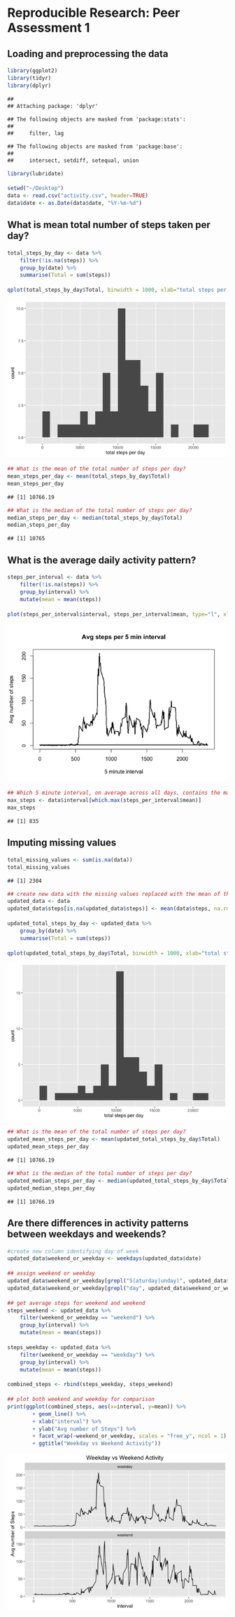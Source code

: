 # Reproducible Research: Peer Assessment 1

## Loading and preprocessing the data

```r
library(ggplot2)
library(tidyr)
library(dplyr)
```

```
## 
## Attaching package: 'dplyr'
```

```
## The following objects are masked from 'package:stats':
## 
##     filter, lag
```

```
## The following objects are masked from 'package:base':
## 
##     intersect, setdiff, setequal, union
```

```r
library(lubridate)

setwd("~/Desktop")
data <- read.csv("activity.csv", header=TRUE)
data$date <- as.Date(data$date, "%Y-%m-%d")
```


## What is mean total number of steps taken per day?

```r
total_steps_by_day <- data %>%
    filter(!is.na(steps)) %>%
    group_by(date) %>%
    summarise(Total = sum(steps))

qplot(total_steps_by_day$Total, binwidth = 1000, xlab="total steps per day", geom="histogram")
```

![](PA1_template_files/figure-html/unnamed-chunk-2-1.png)<!-- -->

```r
## What is the mean of the total number of steps per day?
mean_steps_per_day <- mean(total_steps_by_day$Total)
mean_steps_per_day
```

```
## [1] 10766.19
```

```r
## What is the median of the total number of steps per day?
median_steps_per_day <- median(total_steps_by_day$Total)
median_steps_per_day
```

```
## [1] 10765
```

## What is the average daily activity pattern?

```r
steps_per_interval <- data %>%
    filter(!is.na(steps)) %>%
    group_by(interval) %>%
    mutate(mean = mean(steps))

plot(steps_per_interval$interval, steps_per_interval$mean, type="l", xlab="5 minute interval", ylab="Avg number of steps", main="Avg steps per 5 min interval")
```

![](PA1_template_files/figure-html/unnamed-chunk-3-1.png)<!-- -->

```r
## Which 5 minute interval, on average across all days, contains the max number of steps?
max_steps <- data$interval[which.max(steps_per_interval$mean)]
max_steps
```

```
## [1] 835
```


## Imputing missing values

```r
total_missing_values <- sum(is.na(data))
total_missing_values
```

```
## [1] 2304
```

```r
## create new data with the missing values replaced with the mean of the steps
updated_data <- data
updated_data$steps[is.na(updated_data$steps)] <- mean(data$steps, na.rm=TRUE)

updated_total_steps_by_day <- updated_data %>%
    group_by(date) %>%
    summarise(Total = sum(steps))

qplot(updated_total_steps_by_day$Total, binwidth = 1000, xlab="total steps per day", geom="histogram")
```

![](PA1_template_files/figure-html/unnamed-chunk-4-1.png)<!-- -->

```r
## What is the mean of the total number of steps per day?
updated_mean_steps_per_day <- mean(updated_total_steps_by_day$Total)
updated_mean_steps_per_day
```

```
## [1] 10766.19
```

```r
## What is the median of the total number of steps per day?
updated_median_steps_per_day <- median(updated_total_steps_by_day$Total)
updated_median_steps_per_day
```

```
## [1] 10766.19
```


## Are there differences in activity patterns between weekdays and weekends?

```r
#create new column identifying day of week
updated_data$weekend_or_weekday <- weekdays(updated_data$date)

## assign weekend or weekday 
updated_data$weekend_or_weekday[grepl("S(aturday|unday)", updated_data$weekend_or_weekday)] <- "weekend"
updated_data$weekend_or_weekday[grepl("day", updated_data$weekend_or_weekday)] <- "weekday"

## get average steps for weekend and weekend
steps_weekend <- updated_data %>%
    filter(weekend_or_weekday == "weekend") %>%
    group_by(interval) %>%
    mutate(mean = mean(steps))

steps_weekday <- updated_data %>%
    filter(weekend_or_weekday == "weekday") %>%
    group_by(interval) %>%
    mutate(mean = mean(steps))

combined_steps <- rbind(steps_weekday, steps_weekend)

## plot both weekend and weekday for comparison
print(ggplot(combined_steps, aes(x=interval, y=mean)) %>%
        + geom_line() %>% 
        + xlab("interval") %>%
        + ylab("Avg number of Steps") %>%
        + facet_wrap(~weekend_or_weekday, scales = "free_y", ncol = 1) %>% 
        + ggtitle("Weekday vs Weekend Activity"))
```

![](PA1_template_files/figure-html/unnamed-chunk-5-1.png)<!-- -->

